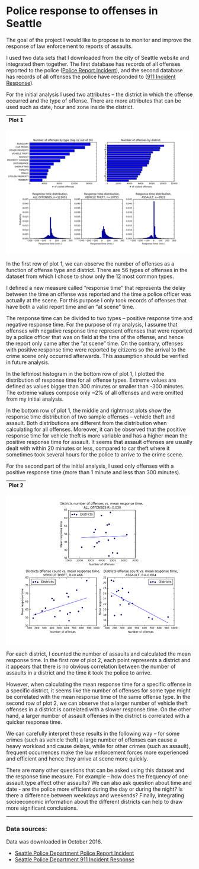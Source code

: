# Police response to offenses in Seattle
The goal of the project I would like to propose is to monitor and improve the response of law enforcement to reports of assaults.

I used two data sets that I downloaded from the city of Seattle website and integrated them together. The first database has records of all offenses reported to the police ([Police Report Incident](https://data.seattle.gov/Public-Safety/Seattle-Police-Department-Police-Report-Incident/7ais-f98f)), and the second database has records of all offenses the police have responded to ([911 Incident Response](https://data.seattle.gov/Public-Safety/Seattle-Police-Department-911-Incident-Response/3k2p-39jp)). 

For the initial analysis I used two attributes – the district in which the offense occurred and the type of offense. There are more attributes that can be used such as date, hour and zone inside the district. 

|**Plot 1**|
|:--:| 
![](https://github.com/sefimin/Seattle_police_response/blob/master/Plot1.png "Plot 1")

In the first row of plot 1, we can observe the number of offenses as a function of offense type and district. There are 56 types of offenses in the dataset from which I chose to show only the 12 most common types.

I defined a new measure called “response time” that represents the delay between the time an offense was reported and the time a police officer was actually at the scene. For this purpose I only took records of offenses that have both a valid report time and an “at scene” time.

The response time can be divided to two types – positive response time and negative response time. For the purpose of my analysis, I assume that offenses with negative response time represent offenses that were reported by a police officer that was on field at the time of the offense, and hence the report only came after the “at scene” time. On the contrary, offenses with positive response time were reported by citizens so the arrival to the crime scene only occurred afterwards. This assumption should be verified in future analysis.

In the leftmost histogram in the bottom row of plot 1, I plotted the distribution of response time for all offense types. Extreme values are defined as values bigger than 300 minutes or smaller than -300 minutes. The extreme values compose only ~2% of all offenses and were omitted from my initial analysis. 

In the bottom row of plot 1, the middle and rightmost plots show the response time distribution of two sample offenses – vehicle theft and assault. Both distributions are different from the distribution when calculating for all offenses. Moreover, it can be observed that the positive response time for vehicle theft is more variable and has a higher mean the positive response time for assault. It seems that assault offenses are usually dealt with within 20 minutes or less, compared to car theft where it sometimes took several hours for the police to arrive to the crime scene.

For the second part of the initial analysis, I used only offenses with a positive response time (more than 1 minute and less than 300 minutes). 

|**Plot 2**|
|:--:| 
![](https://github.com/sefimin/Seattle_police_response/blob/master/Plot2.png "Plot 2")

For each district, I counted the number of assaults and calculated the mean response time. In the first row of plot 2, each point represents a district and it appears that there is no obvious correlation between the number of assaults in a district and the time it took the police to arrive. 

However, when calculating the mean response time for a specific offense in a specific district, it seems like the number of offenses for some type might be correlated with the mean response time of the same offense type. In the second row of plot 2, we can observe that a larger number of vehicle theft offenses in a district is correlated with a slower response time. On the other hand, a larger number of assault offenses in the district is correlated with a quicker response time. 

We can carefully interpret these results in the following way – for some crimes (such as vehicle theft) a large number of offenses can cause a heavy workload and cause delays, while for other crimes (such as assault), frequent occurrences make the law enforcement forces more experienced and efficient and hence they arrive at scene more quickly.

There are many other questions that can be asked using this dataset and the response time measure. For example – how does the frequency of one assault type affect other assaults? We can also ask question about time and date - are the police more efficient during the day or during the night? Is there a difference between weekdays and weekends? Finally, integrating socioeconomic information about the different districts can help to draw more significant conclusions.

---

### Data sources:
Data was downloaded in October 2016.
* [Seattle Police Department Police Report Incident](https://data.seattle.gov/Public-Safety/Seattle-Police-Department-Police-Report-Incident/7ais-f98f)
* [Seattle Police Department 911 Incident Response](https://data.seattle.gov/Public-Safety/Seattle-Police-Department-911-Incident-Response/3k2p-39jp)
